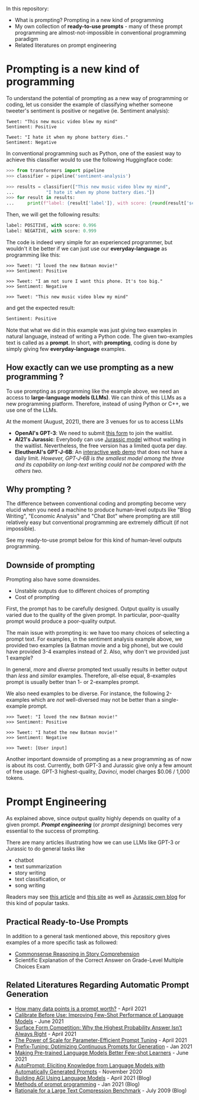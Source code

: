 In this repository:
* What is prompting? Prompting in a new kind of programming
* My own collection of **ready-to-use prompts** - many of these prompt programming are almost-not-impossible in conventional programming paradigm
* Related literatures on prompt engineering

# Prompting is a new kind of programming

To understand the potential of prompting as a new way of programming or coding, let us consider the example of classifying whether someone tweeter's sentiment is positive or negative (ie. Sentiment analysis):

```
Tweet: "This new music video blew my mind" 
Sentiment: Positive

Tweet: "I hate it when my phone battery dies." 
Sentiment: Negative
```

In conventional programming such as Python, one of the easiest way to achieve this classifier would to use the following Huggingface code:
```python
>>> from transformers import pipeline
>>> classifier = pipeline('sentiment-analysis')

>>> results = classifier(["This new music video blew my mind",
...            "I hate it when my phone battery dies."])
>>> for result in results:
...     print(f"label: {result['label']}, with score: {round(result['score'], 4)}")
```
Then, we will get the following results:
```python
label: POSITIVE, with score: 0.996
label: NEGATIVE, with score: 0.999
```

The code is indeed very simple for an experienced programmer, but wouldn't it be better if we can just use our **everyday-language** as programming like this:

```
>>> Tweet: "I loved the new Batman movie!"
>>> Sentiment: Positive

>>> Tweet: "I am not sure I want this phone. It's too big." 
>>> Sentiment: Negative

>>> Tweet: "This new music video blew my mind" 
```
and get the expected result:
```python
Sentiment: Positive
```

Note that what we did in this example was just giving two examples in natural language, instead of writing a Python code. The given two-examples text is called as a **prompt**.  In short, with **prompting**, coding is done by simply giving few **everyday-language** examples.

## How exactly can we use prompting as a new programming ?
To use prompting as programming like the example above, we need an access to **large-language models (LLMs)**.
We can think of this LLMs as a new programming platform. Therefore, instead of using Python or C++, we use one of the LLMs.

At the moment (August, 2021), there are 3 venues for us to access LLMs 

* **OpenAI's GPT-3**:  We need to submit [this form](https://share.hsforms.com/1Lfc7WtPLRk2ppXhPjcYY-A4sk30) to join the waitlist.
* **AI21's Jurassic**: Everybody can use [Jurassic model](https://studio.ai21.com/) without waiting in the waitlist. Nevertheless, the free version has a limited quota per day.
* **EleutherAI's GPT-J-6B**: An [interactive web demo](https://6b.eleuther.ai/) that does not have a daily limit. *However, GPT-J-6B is the smallest model among the three and its capability on long-text writing could not be compared with the others two.*


## Why prompting ?

The difference between conventional coding and prompting become very elucid when you need a machine to produce human-level outputs like "Blog Writing", "Economic Analysis" and "Chat Bot" where prompting are still relatively easy but conventional programming are extremely difficult (if not impossible).

See my ready-to-use prompt below for this kind of human-level outputs programming.

## Downside of prompting

Prompting also have some downsides. 
* Unstable outputs due to different choices of prompting
* Cost of prompting

First, the prompt has to be carefully designed. Output quality is usually varied due to the quality of the given prompt. In particular, poor-quality prompt would produce a poor-quality output.

The main issue with prompting is: we have too many choices of selecting a prompt text. For examples, in the sentiment analysis example above, we provided two examples (a Batman movie and a big phone), but we could have provided 3-4 examples instead of 2. Also, why don't we provided just 1 example?

In general, _more_ and _diverse_ prompted text usually results in better output than _less_ and _similar_ examples. Therefore, all-else equal, 8-examples prompt is usually better tnan 1- or 2-examples prompt.

We also need examples to be diverse. For instance, the following 2-examples which are _not_ well-diversed may not be better than a single-example prompt.

```
>>> Tweet: "I loved the new Batman movie!"
>>> Sentiment: Positive

>>> Tweet: "I hated the new Batman movie!"
>>> Sentiment: Negative

>>> Tweet: [User input]
```

Another important downside of prompting as a new programming as of now is about its cost. Currently, both GPT-3 and Jurassic give only a few amount of free usage. GPT-3 highest-quality, _Davinci_, model charges $0.06 / 1,000 tokens.

# Prompt Engineering
As explained above, since output quality highly depends on quality of a given prompt. _**Prompt engineering**_ (or _prompt designing_) becomes very essential to the success of prompting.

There are many articles illustrating how we can use LLMs like GPT-3 or Jurassic to do general tasks like 
* chatbot
* text summarization
* story writing
* text classification, or 
* song writing

Readers may see [this article](https://towardsdatascience.com/20-creative-things-to-try-out-with-gpt-3-2aacee3e2abf) and [this site](https://prompts.ai/) as well as [Jurassic own blog](https://www.ai21.com/blog/ai21-studio-use-cases) for this kind of popular tasks.

## Practical Ready-to-Use Prompts
In addition to a general task mentioned above, this repository gives examples of a more specific task as followed:

* [Commonsense Reasoning in Story Comprehension](https://github.com/ratthachat/prompt_engineering/tree/main/common_sense)  
* Scientific Explanation of the Correct Answer on Grade-Level Multiple Choices Exam

## Related Literatures Regarding Automatic Prompt Generation

* [How many data points is a prompt worth?](https://huggingface.co/blog/how_many_data_points/) - April 2021
* [Calibrate Before Use: Improving Few-Shot Performance of Language Models](https://arxiv.org/pdf/2102.09690.pdf) - June 2021
* [Surface Form Competition: Why the Highest Probability Answer Isn’t Always Right](https://peterwestuw.github.io/surface-form-competition-project/surface_form_competition.pdf) - April 2021
* [The Power of Scale for Parameter-Efficient Prompt Tuning](https://arxiv.org/pdf/2104.08691.pdf) - April 2021
* [Prefix-Tuning: Optimizing Continuous Prompts for Generation](https://arxiv.org/pdf/2101.00190.pdf) - Jan 2021
* [Making Pre-trained Language Models Better Few-shot Learners](https://huggingface.co/blog/how_many_data_points/) - June 2021
* [AutoPrompt: Eliciting Knowledge from Language Models with Automatically Generated Prompts](https://aclanthology.org/2020.emnlp-main.346/) - November 2020
* [Building AGI Using Language Models](https://huggingface.co/blog/how_many_data_points/) - April 2021 (Blog)
* [Methods of prompt programming](https://generative.ink/posts/methods-of-prompt-programming/) - Jan 2021 (Blog)
* [Rationale for a Large Text Compression Benchmark](http://mattmahoney.net/dc/rationale.html) - July 2009 (Blog)
